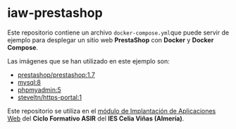# iaw-prestashop

Este repositorio contiene un archivo `docker-compose.yml`que puede servir de ejemplo para desplegar un sitio web **PrestaShop** con **Docker** y **Docker Compose**.

Las imágenes que se han utilizado en este ejemplo son:

- [prestashop/prestashop:1.7][3]
- [mysql:8][4]
- [phpmyadmin:5][5]
- [steveltn/https-portal:1][6]

Este repositorio se utiliza en el [módulo de Implantación de Aplicaciones Web][1] del **Ciclo Formativo ASIR** del **IES Celia Viñas (Almería)**.

[1]: https://josejuansanchez.org/iaw/
[2]: https://josejuansanchez.org/iaw/practica-prestashop/index.html
[3]: https://hub.docker.com/r/prestashop/prestashop/
[4]: https://hub.docker.com/_/mysql
[5]: https://hub.docker.com/_/phpmyadmin
[6]: https://hub.docker.com/r/steveltn/https-portal